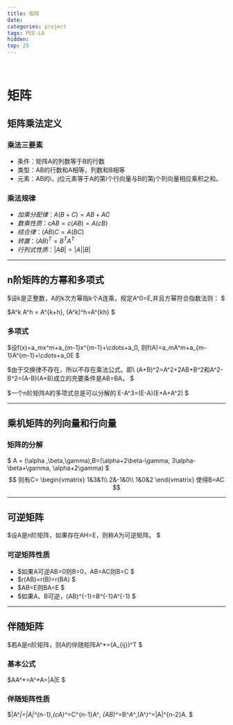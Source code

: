 ```yaml
---
title: 矩阵
date: 
categories: project
tags: PEE-LA
hidden: 
top: 25
---
```

&ensp;
<!-- more -->


# 矩阵
## 矩阵乘法定义
### 乘法三要素
- 条件：矩阵A的列数等于B的行数
- 类型：AB的行数和A相等，列数和B相等
- 元素：AB的i，j位元素等于A的第i个行向量与B的第j个列向量相应乘积之和。


### 乘法规律
- $加乘分配律：A(B+C)=AB+AC$
- $数乘性质：cAB=c(AB)=A(cB)$
- $结合律：(AB)C=A(BC)$
- $转置：(AB)^T=B^T A^T$
- $行列式性质：|AB|=|A||B|$
***

## n阶矩阵的方幂和多项式
$设k是正整数，A的k次方幂指k个A连乘，规定A^0=E,并且方幂符合指数法则：
$

$A^k A^h = A^{k+h},
(A^k)^h=A^{kh}
$

### 多项式
$设f(x)=a_mx^m+a_{m-1}x^{m-1}+\cdots+a_0,
则f(A)=a_mA^m+a_{m-1}A^{m-1}+\cdots+a_0E
$

$由于交换律不存在，所以不存在乘法公式。即\\
(A+B)^2=A^2+2AB+B^2和A^2-B^2=(A-B)(A+B)成立的充要条件是AB=BA。
$

$一个n阶矩阵A的多项式总是可以分解的
E-A^3=(E-A)(E+A+A^2)
$
***

## 乘机矩阵的列向量和行向量
### 矩阵的分解
$
A = (\alpha ,\beta,\gamma),B=(\alpha+2\beta-\gamma,
3\alpha-\beta+\gamma,
\alpha+2\gamma)
$
$$
则有C=
\begin{vmatrix}
    1&3&1\\
    2&-1&0\\
    1&0&2
\end{vmatrix}
使得B=AC
$$

****
## 可逆矩阵
$设A是n阶矩阵，如果存在AH=E，则称A为可逆矩阵。
$

### 可逆矩阵性质
- $如果A可逆AB=0则B=0，AB=AC则B=C
$
- $r(AB)=r(B)=r(BA)
$
- $AB=E则BA=E
$
- $如果A、B可逆，(AB)^{-1}=B^{-1}A^{-1}
  $

***

## 伴随矩阵
$若A是n阶矩阵，则A的伴随矩阵A^*=(A_{ij})^T
$
### 基本公式
$AA^*=A^*A=|A|E
$
### 伴随矩阵性质
$|A^*|=|A|^{n-1},(cA)^*=C^{n-1}A^*,
(AB)^*=B^*A^*,(A^*)^*=|A|^{n-2}A.
$

